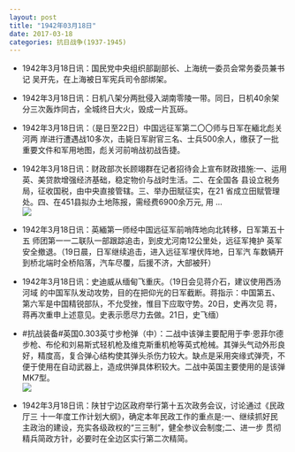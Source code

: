 ```yaml
---
layout: post
title: "1942年03月18日"
date: 2017-03-18
categories: 抗日战争(1937-1945)
---
```


<meta name="referrer" content="no-referrer" />

- 1942年3月18日讯：国民党中央组织部副部长、上海统一委员会常务委员兼书记 吴开先，在上海被日军宪兵司令部绑架。 

- 1942年3月18日讯：日机八架分两批侵入湖南零陵一带。同日，日机40余架 分三次轰炸同古，全城终日大火，毁成一片瓦砾。 

- 1942年3月18日讯：（是日至22日）中国远征军第二〇〇师与日军在緬北彪关河两 岸进行遭遇战10多次，击毙日军尉官三名、士兵500余人，缴获了一批 重要文件和军用地图，彪关河前哨战初战告捷。 

- 1942年3月18日讯：财政部次长顾翊群在记者招待会上宣布财政措施:一、运用英、美贷款增强经济基础，稳定物价与战时生活。二、在全国各 县设立税务局，征收国税，由中央直接管辖。三、举办田賦征实，在21 省成立田赋管理处。四、在451县拟办土地陈报，需经费6900余万元, 用 ... <br/><img src="https://wx3.sinaimg.cn/large/aca367d8ly1fdr5dgbdawj20c80dvq36.jpg" />

- 1942年3月18日讯：英緬第一师经中国远征军前哨阵地向北转移，日军第五十五 师团第一一二联队一部跟踪追击，到皮尤河南12公里处，远征军掩护 英军安全撤退。（19日晨，日军继续追击，进入远征军埋伏阵地，日军汽 车数辆开到桥北端时全桥陷落，汽车尽覆，后援不济，大部被歼） 

- 1942年3月18日讯：史迪威从缅甸飞重庆。（19日会见蒋介石，建议使用西汤河域 的中国军队发动攻势，目的在把仰光的日军截断。蒋指示：中国第五、 第六军是中国精锐部队，不允受挫，惟目下应取守势。20日，史再次见 蒋，蒋再次重申上述意见。史表示愿尽力去做。21日，史飞缅） 

- #抗战装备#英国0.303英寸步枪弹（中）：二战中该弹主要配用于李·恩菲尔德步枪、布伦和刘易斯式轻机枪及维克斯重机枪等英式枪械。其弹头气动外形良好，精度高，复合弹心结构使其弹头杀伤力较大。缺点是采用突缘式弹壳，不便于使用在自动武器上，造成供弹具体积较大。二战中英国主要使用的是该弹MK7型。 <br/><img src="https://wx4.sinaimg.cn/large/aca367d8ly1fdqrhqfeyoj208g117n2a.jpg" />

- 1942年3月18日讯：陕甘宁边区政府举行第十五次政务会议，讨论通过《民政厅三 十一年度工作计划大纲》，确定本年民政工作的重点是:一、继续抓好民 主政治的建设，充实各级政权的“三三制”，健全参议会制度;二、进一步 贯彻精兵简政方针，必要时在全边区实行第二次精简。 

